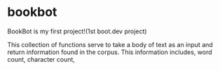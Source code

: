 # bookbot
BookBot is my first project!(1st boot.dev project)

This collection of functions serve to take a body of text as an input and return information found in the corpus.
This information includes, word count, character count, 
